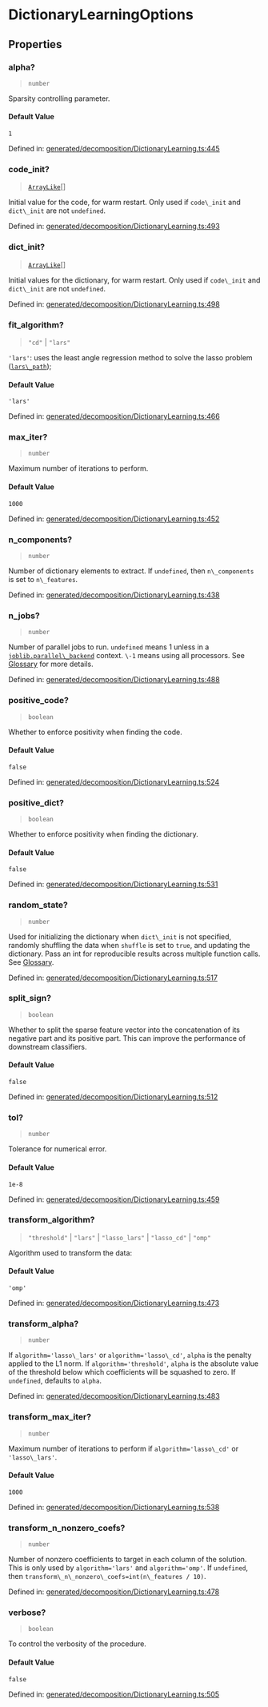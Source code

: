 # DictionaryLearningOptions

## Properties

### alpha?

> `number`

Sparsity controlling parameter.

#### Default Value

`1`

Defined in:  [generated/decomposition/DictionaryLearning.ts:445](https://github.com/transitive-bullshit/scikit-learn-ts/blob/122b3c0/packages/sklearn/src/generated/decomposition/DictionaryLearning.ts#L445)

### code\_init?

> [`ArrayLike`](../types/ArrayLike.md)[]

Initial value for the code, for warm restart. Only used if `code\_init` and `dict\_init` are not `undefined`.

Defined in:  [generated/decomposition/DictionaryLearning.ts:493](https://github.com/transitive-bullshit/scikit-learn-ts/blob/122b3c0/packages/sklearn/src/generated/decomposition/DictionaryLearning.ts#L493)

### dict\_init?

> [`ArrayLike`](../types/ArrayLike.md)[]

Initial values for the dictionary, for warm restart. Only used if `code\_init` and `dict\_init` are not `undefined`.

Defined in:  [generated/decomposition/DictionaryLearning.ts:498](https://github.com/transitive-bullshit/scikit-learn-ts/blob/122b3c0/packages/sklearn/src/generated/decomposition/DictionaryLearning.ts#L498)

### fit\_algorithm?

> `"cd"` \| `"lars"`

`'lars'`: uses the least angle regression method to solve the lasso problem ([`lars\_path`](sklearn.linear_model.lars_path.html#sklearn.linear_model.lars_path "sklearn.linear_model.lars_path"));

#### Default Value

`'lars'`

Defined in:  [generated/decomposition/DictionaryLearning.ts:466](https://github.com/transitive-bullshit/scikit-learn-ts/blob/122b3c0/packages/sklearn/src/generated/decomposition/DictionaryLearning.ts#L466)

### max\_iter?

> `number`

Maximum number of iterations to perform.

#### Default Value

`1000`

Defined in:  [generated/decomposition/DictionaryLearning.ts:452](https://github.com/transitive-bullshit/scikit-learn-ts/blob/122b3c0/packages/sklearn/src/generated/decomposition/DictionaryLearning.ts#L452)

### n\_components?

> `number`

Number of dictionary elements to extract. If `undefined`, then `n\_components` is set to `n\_features`.

Defined in:  [generated/decomposition/DictionaryLearning.ts:438](https://github.com/transitive-bullshit/scikit-learn-ts/blob/122b3c0/packages/sklearn/src/generated/decomposition/DictionaryLearning.ts#L438)

### n\_jobs?

> `number`

Number of parallel jobs to run. `undefined` means 1 unless in a [`joblib.parallel\_backend`](https://joblib.readthedocs.io/en/latest/parallel.html#joblib.parallel_backend "(in joblib v1.3.0.dev0)") context. `\-1` means using all processors. See [Glossary](../../glossary.html#term-n_jobs) for more details.

Defined in:  [generated/decomposition/DictionaryLearning.ts:488](https://github.com/transitive-bullshit/scikit-learn-ts/blob/122b3c0/packages/sklearn/src/generated/decomposition/DictionaryLearning.ts#L488)

### positive\_code?

> `boolean`

Whether to enforce positivity when finding the code.

#### Default Value

`false`

Defined in:  [generated/decomposition/DictionaryLearning.ts:524](https://github.com/transitive-bullshit/scikit-learn-ts/blob/122b3c0/packages/sklearn/src/generated/decomposition/DictionaryLearning.ts#L524)

### positive\_dict?

> `boolean`

Whether to enforce positivity when finding the dictionary.

#### Default Value

`false`

Defined in:  [generated/decomposition/DictionaryLearning.ts:531](https://github.com/transitive-bullshit/scikit-learn-ts/blob/122b3c0/packages/sklearn/src/generated/decomposition/DictionaryLearning.ts#L531)

### random\_state?

> `number`

Used for initializing the dictionary when `dict\_init` is not specified, randomly shuffling the data when `shuffle` is set to `true`, and updating the dictionary. Pass an int for reproducible results across multiple function calls. See [Glossary](../../glossary.html#term-random_state).

Defined in:  [generated/decomposition/DictionaryLearning.ts:517](https://github.com/transitive-bullshit/scikit-learn-ts/blob/122b3c0/packages/sklearn/src/generated/decomposition/DictionaryLearning.ts#L517)

### split\_sign?

> `boolean`

Whether to split the sparse feature vector into the concatenation of its negative part and its positive part. This can improve the performance of downstream classifiers.

#### Default Value

`false`

Defined in:  [generated/decomposition/DictionaryLearning.ts:512](https://github.com/transitive-bullshit/scikit-learn-ts/blob/122b3c0/packages/sklearn/src/generated/decomposition/DictionaryLearning.ts#L512)

### tol?

> `number`

Tolerance for numerical error.

#### Default Value

`1e-8`

Defined in:  [generated/decomposition/DictionaryLearning.ts:459](https://github.com/transitive-bullshit/scikit-learn-ts/blob/122b3c0/packages/sklearn/src/generated/decomposition/DictionaryLearning.ts#L459)

### transform\_algorithm?

> `"threshold"` \| `"lars"` \| `"lasso_lars"` \| `"lasso_cd"` \| `"omp"`

Algorithm used to transform the data:

#### Default Value

`'omp'`

Defined in:  [generated/decomposition/DictionaryLearning.ts:473](https://github.com/transitive-bullshit/scikit-learn-ts/blob/122b3c0/packages/sklearn/src/generated/decomposition/DictionaryLearning.ts#L473)

### transform\_alpha?

> `number`

If `algorithm='lasso\_lars'` or `algorithm='lasso\_cd'`, `alpha` is the penalty applied to the L1 norm. If `algorithm='threshold'`, `alpha` is the absolute value of the threshold below which coefficients will be squashed to zero. If `undefined`, defaults to `alpha`.

Defined in:  [generated/decomposition/DictionaryLearning.ts:483](https://github.com/transitive-bullshit/scikit-learn-ts/blob/122b3c0/packages/sklearn/src/generated/decomposition/DictionaryLearning.ts#L483)

### transform\_max\_iter?

> `number`

Maximum number of iterations to perform if `algorithm='lasso\_cd'` or `'lasso\_lars'`.

#### Default Value

`1000`

Defined in:  [generated/decomposition/DictionaryLearning.ts:538](https://github.com/transitive-bullshit/scikit-learn-ts/blob/122b3c0/packages/sklearn/src/generated/decomposition/DictionaryLearning.ts#L538)

### transform\_n\_nonzero\_coefs?

> `number`

Number of nonzero coefficients to target in each column of the solution. This is only used by `algorithm='lars'` and `algorithm='omp'`. If `undefined`, then `transform\_n\_nonzero\_coefs=int(n\_features / 10)`.

Defined in:  [generated/decomposition/DictionaryLearning.ts:478](https://github.com/transitive-bullshit/scikit-learn-ts/blob/122b3c0/packages/sklearn/src/generated/decomposition/DictionaryLearning.ts#L478)

### verbose?

> `boolean`

To control the verbosity of the procedure.

#### Default Value

`false`

Defined in:  [generated/decomposition/DictionaryLearning.ts:505](https://github.com/transitive-bullshit/scikit-learn-ts/blob/122b3c0/packages/sklearn/src/generated/decomposition/DictionaryLearning.ts#L505)
